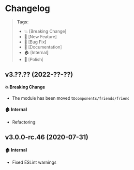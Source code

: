 Changelog
=========

> **Tags:**
> - :boom:       [Breaking Change]
> - :rocket:     [New Feature]
> - :bug:        [Bug Fix]
> - :memo:       [Documentation]
> - :house:      [Internal]
> - :nail_care:  [Polish]

## v3.??.?? (2022-??-??)

#### :boom: Breaking Change

* The module has been moved to`components/friends/friend`

#### :house: Internal

* Refactoring

## v3.0.0-rc.46 (2020-07-31)

#### :house: Internal

* Fixed ESLint warnings
